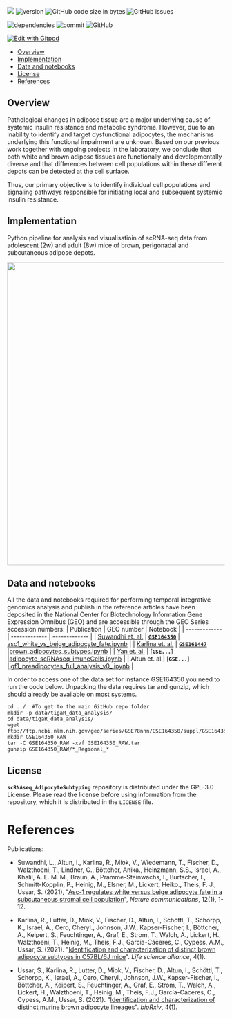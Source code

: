 ![](https://img.shields.io/badge/language-Python-orange.svg) ![version](https://img.shields.io/badge/GiHub_version-1.1.0-519dd9) ![GitHub code size in bytes](https://img.shields.io/github/languages/code-size/viktormiok/scRNAseq_AdipocyteSubtyping) ![GitHub issues](https://img.shields.io/github/issues/viktormiok/scRNAseq_AdipocyteSubtyping)

![dependencies](https://img.shields.io/badge/dependencies-up%20to%20date-orange)  	![commit](https://img.shields.io/github/last-commit/viktormiok/scRNAseq_AdipocyteSubtyping) ![GitHub](https://img.shields.io/github/license/viktormiok/scRNAseq_AdipocyteSubtyping)

[![Edit with Gitpod](https://gitpod.io/button/open-in-gitpod.svg)](https://gitpod.io/#https://github.com/viktormiok/scRNAseq_AdipocyteSubtyping) 



- [Overview](#overview)
- [Implementation](#implementation)
- [Data and notebooks](#data-and-notebooks)
- [License](#license)
- [References](#references)

## Overview

Pathological changes in adipose tissue are a major underlying cause of systemic insulin resistance and metabolic syndrome. However, due to an inability to identify and target dysfunctional adipocytes, the mechanisms underlying this functional impairment are unknown. Based on our previous work together with ongoing projects in the laboratory, we conclude that both white and brown adipose tissues are functionally and developmentally diverse and that differences between cell populations within these different depots can be detected at the cell surface. 

Thus, our primary objective is to identify individual cell populations and signaling pathways responsible for initiating local and subsequent systemic insulin resistance. 


## Implementation

Python pipeline for analysis and visualisatioin of scRNA-seq data from adolescent (2w) and adult (8w) mice of brown, perigonadal and subcutaneous adipose depots.

<img src="https://user-images.githubusercontent.com/22052679/148747517-60266170-396b-43e2-82cd-a226077820dc.png" align="top" height="700" width="600">

## Data and notebooks
All the data and notebooks required for performing temporal integrative genomics analysis and publish in the reference articles have been deposited in the National Center for Biotechnology Information Gene Expression Omnibus (GEO) and are accessible through the GEO Series accession numbers:
| Publication     | GEO number | Notebook |
| ------------- | ------------- | ------------- |
| [Suwandhi et. al.](https://doi.org/10.1038/s41467-021-21826-9)  | [__`GSE164350`__](https://www.ncbi.nlm.nih.gov/geo/query/acc.cgi?acc=GSM4117045)  | [asc1_white_vs_beige_adipocyte_fate.ipynb](https://github.com/viktormiok/scRNAseq_AdipocyteSubtyping/blob/main/notebooks/asc1_white_vs_beige_adipocyte_fate.ipynb) |
| [Karlina et. al.](https://www.life-science-alliance.org/content/4/1/e202000924)  | [__`GSE161447`__](https://www.ncbi.nlm.nih.gov/geo/query/acc.cgi?acc=GSE138079)  |[brown_adipocytes_subtypes.ipynb](https://github.com/viktormiok/scRNAseq_AdipocyteSubtyping/blob/main/notebooks/brown_adipocytes_subtypes.ipynb) |
| [Yan et. al.](https://diabetesjournals.org/diabetes/article/72/Supplement_1/1666-P/150177)  | [__`GSE...`__]  |[adipocyte_scRNAseq_imuneCells.ipynb](https://github.com/viktormiok/scRNAseq_Adipocyte_ImmuneCells/blob/main/notebooks/adipocyte_scRNAseq_imuneCells.ipynb) |
| Altun et. al.| [__`GSE...`__]  |[igf1_preadipocytes_full_analysis_v0_.ipynb](https://github.com/viktormiok/scRNAseq_AdipocyteSubtyping/blob/main/notebooks/asc1_white_vs_beige_adipocyte_fate.ipynb) |

In order to access one of the data set for instance GSE164350 you need to run the code below. Unpacking the data requires tar and gunzip, which should already be available on most systems.

```
cd ../  #To get to the main GitHub repo folder
mkdir -p data/tigaR_data_analysis/
cd data/tigaR_data_analysis/
wget ftp://ftp.ncbi.nlm.nih.gov/geo/series/GSE78nnn/GSE164350/suppl/GSE164350_RAW.tar
mkdir GSE164350_RAW
tar -C GSE164350_RAW -xvf GSE164350_RAW.tar
gunzip GSE164350_RAW/*_Regional_*
```

## License

__`scRNAseq_AdipocyteSubtyping`__ repository is distributed under the GPL-3.0 License. Please read the license before using information from the repository, which it is distributed in the `LICENSE` file.

# References

Publications:

- Suwandhi, L., Altun, I., Karlina, R., Miok, V., Wiedemann, T., Fischer, D., Walzthoeni, T., Lindner, C., Böttcher, Anika., Heinzmann, S.S., Israel, A., Khalil, A. E. M. M., Braun, A., Pramme-Steinwachs, I., Burtscher, I., Schmitt-Kopplin, P., Heinig, M., Elsner, M., Lickert, Heiko., Theis, F. J., Ussar, S. (2021), "[Asc-1 regulates white versus beige adipocyte fate in a subcutaneous stromal cell population](https://doi.org/10.1038/s41467-021-21826-9)", *Nature communications*, 12(1), 1-12.

- Karlina, R., Lutter, D., Miok, V., Fischer, D., Altun, I., Schöttl, T., Schorpp, K., Israel, A., Cero, Cheryl., Johnson, J.W., Kapser-Fischer, I., Böttcher, A., Keipert, S., Feuchtinger, A., Graf, E., Strom, T., Walch, A., Lickert, H., Walzthoeni, T., Heinig, M., Theis, F.J., García-Cáceres, C., Cypess, A.M., Ussar, S. (2021). "[Identification and characterization of distinct brown adipocyte subtypes in C57BL/6J mice](https://www.life-science-alliance.org/content/4/1/e202000924)". *Life science alliance*, 4(1).

- Ussar, S., Karlina, R., Lutter, D., Miok, V., Fischer, D., Altun, I., Schöttl, T., Schorpp, K., Israel, A., Cero, Cheryl., Johnson, J.W., Kapser-Fischer, I., Böttcher, A., Keipert, S., Feuchtinger, A., Graf, E., Strom, T., Walch, A., Lickert, H., Walzthoeni, T., Heinig, M., Theis, F.J., García-Cáceres, C., Cypess, A.M., Ussar, S. (2021). "[Identification and characterization of distinct murine brown adipocyte lineages](https://www.biorxiv.org/content/10.1101/2020.08.24.264416v1.abstract)". *bioRxiv*, 4(1).


